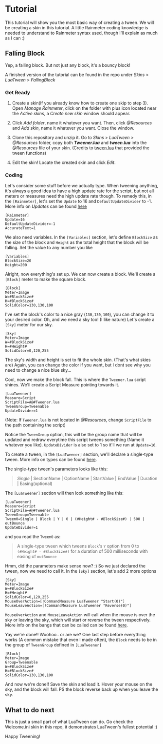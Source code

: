 # Tutorial
This tutorial will show you the most basic way of creating a tween. We will be creating a skin in this tutorial. A little Rainmeter coding knowledge is needed to understand to Rainmeter syntax used, though I'll explain as much as I can :)

## Falling Block 
Yep, a falling block. But not just any block, it's a bouncy block!

A finished version of the tutorial can be found in the repo under *Skins* > *LuaTween* > *FallingBlock*

### Get Ready
1. Create a skin(If you already know how to create one skip to step 3). Open *Manage Rainmeter*, click on the folder with plus icon located near the *Active skins*, a *Create new skin* window should appear.

2. Click *Add folder*, name it whatever you want. Then, click *@Resources* and *Add skin*, name it whatever you want. Close the window.

3. Clone this repository and unzip it. Go to *Skins* > *LuaTween* > *@Resources* folder, copy both ***Tweener.lua*** and ***tween.lua*** into the *@Resources* file of your skin. (Credits to [tween.lua](https://github.com/kikito/tween.lua) that provided the tween functions)

4. Edit the skin! Locate the created skin and click *Edit*.

### Coding
Let's consider some stuff before we actually type. When tweening anything, it's always a good idea to have a high update rate for the script, but not all meters or measures need the high update rate though. To remedy this, in the `[Rainmeter]`, let's set the `Update` to 16 and `DefaultUpdateDivider` to -1. More info on *Updates* can be found [here](https://docs.rainmeter.net/manual/skins/rainmeter-section/)

~~~~
[Rainmeter]
Update=16
DefaultUpdateDivider=-1
AccurateText=1
~~~~

We also need variables. In the `[Variables]` section, let's define `BlockSize` as the size of the block and `Height` as the total height that the block will be falling. Set the value to any number you like

~~~~
[Variables]
BlockSize=20
Height=200
~~~~

Alright, now everything's set up. We can now create a block. We'll create a `[Block]` meter to make the square block.

~~~~
[Block]
Meter=Image
W=#BlockSize#
H=#BlockSize#
SolidColor=130,130,100
~~~~

I've set the block's color to a nice gray (`130,130,100`), you can change it to your desired color. Oh, and we need a sky too! (I like nature) Let's create a `[Sky]` meter for our sky.

~~~~
[Sky]
Meter=Image
W=#BlockSize#
H=#Height#
SolidColor=0,120,255
~~~~

The sky's width and height is set to fit the whole skin. (That's what skies are) Again, you can change the color if you want, but I dont see why you need to change a nice blue sky...

Cool, now we make the block fall. This is where the `Tweener.lua` script shines. We'll create a Script Measure pointing towards it.

~~~~
[LuaTweener]
Measure=Script
ScriptFile=#@#Tweener.lua
TweenGroup=Tweenable
UpdateDivider=1
~~~~

(Note: If `Tweener.lua` is not located in *@Resources*, change `ScriptFile` to the path containing the script)

Notice the `TweenGroup` option, this will be the group name that will be updated and redraw everytime this script tweens something (Name it whatever you like). `UpdateDivider` is also set to 1 so it'll we run at `Update=16`.

To create a tween, in the `[LuaTweener]` section, we'll declare a single-type tween. More info on types can be found [here](https://github.com/BjornLuG/LuaTween-for-Rainmeter/blob/master/Syntax.md).

The single-type tween's parameters looks like this:
> *Single* | SectionName | OptionName | StartValue | EndValue | Duration | Easing(optional)

The `[LuaTweener]` section will then look something like this:
~~~~
[LuaTweener]
Measure=Script
ScriptFile=#@#Tweener.lua
TweenGroup=Tweenable
Tween0=Single | Block | Y | 0 | (#Height# - #BlockSize#) | 500 | outBounce
UpdateDivider=1
~~~~

and you read the `Tween0` as:
> A single-type tween which tweens `Block`'s `Y` option from 0 to `(#Height# - #BlockSize#)` for a duration of 500 milliseconds with easing of `outBounce`

Hmm, did the parameters make sense now? :) So we just declared the tween, now we need to call it. In the `[Sky]` section, let's add 2 more options

~~~~
[Sky]
Meter=Image
W=#BlockSize#
H=#Height#
SolidColor=0,120,255
MouseOverAction=[!CommandMeasure LuaTweener "Start(0)"]
MouseLeaveAction=[!CommandMeasure LuaTweener "Reverse(0)"]
~~~~

`MouseOverAction` and `MouseLeaveAction` will call when the mouse is over the sky or leaving the sky, which will start or reverse the tween respectively. More info on the bangs that can be called can be found [here](https://github.com/BjornLuG/LuaTween-for-Rainmeter/blob/master/Syntax.md).

Yay we're done!! Woohoo.. or are we? One last step before everything works (A common mistake that even I made often), the `Block` needs to be in the group of `TweenGroup` defined in `[LuaTweener]`

~~~~
[Block]
Meter=Image
Group=Tweenable
W=#BlockSize#
H=#BlockSize#
SolidColor=130,130,100
~~~~

And now we're done!! Save the skin and load it. Hover your mouse on the sky, and the block will fall. PS the block reverse back up when you leave the sky.

## What to do next
This is just a small part of what LuaTween can do. Go check the Welcome.ini skin in this repo, it demonstrates LuaTween's fullest potential :)

Happy Tweening!